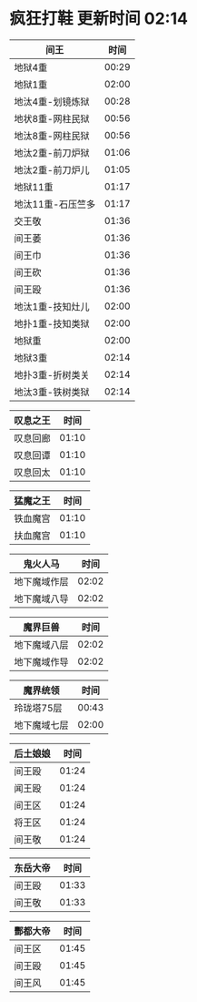 # 疯狂打鞋 更新时间 02:14

| 间王   | 时间    |
|--------|-------|
| 地狱4重 | 00:29 |
| 地狱1重 | 02:00 |
| 地汰4重-划镜炼狱 | 00:28 |
| 地状8重-网柱民狱 | 00:56 |
| 地汰8重-网柱民狱 | 00:56 |
| 地汰2重-前刀炉狱 | 01:06 |
| 地汰2重-前刀炉儿 | 01:05 |
| 地狱11重 | 01:17 |
| 地汰11重-石压竺多 | 01:17 |
| 交王敬 | 01:36 |
| 间王萎 | 01:36 |
| 间王巾 | 01:36 |
| 间王砍 | 01:36 |
| 间王殴 | 01:36 |
| 地汰1重-技知灶儿 | 02:00 |
| 地扑1重-技知类狱 | 02:00 |
| 地狱重 | 02:00 |
| 地狱3重 | 02:14 |
| 地扑3重-折树类关 | 02:14 |
| 地汰3重-铁树类狱 | 02:14 |

| 叹息之王   | 时间    |
|--------|-------|
| 叹息回廊 | 01:10 |
| 叹息回谭 | 01:10 |
| 叹息回太 | 01:10 |

| 猛魔之王   | 时间    |
|--------|-------|
| 铁血魔宫 | 01:10 |
| 扶血魔宫 | 01:10 |

| 鬼火人马   | 时间    |
|--------|-------|
| 地下魔域作层 | 02:02 |
| 地下魔域八导 | 02:02 |

| 魔界巨兽   | 时间    |
|--------|-------|
| 地下魔域八层 | 02:02 |
| 地下魔域作导 | 02:02 |

| 魔界统领   | 时间    |
|--------|-------|
| 玲珑塔75层 | 00:43 |
| 地下魔域七层 | 02:00 |

| 后土娘娘   | 时间    |
|--------|-------|
| 间王殴 | 01:24 |
| 闻王殴 | 01:24 |
| 间王区 | 01:24 |
| 将王区 | 01:24 |
| 间王敬 | 01:24 |

| 东岳大帝   | 时间    |
|--------|-------|
| 间王殴 | 01:33 |
| 间王敬 | 01:33 |

| 酆都大帝   | 时间    |
|--------|-------|
| 间王区 | 01:45 |
| 间王殴 | 01:45 |
| 间王风 | 01:45 |